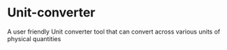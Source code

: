 # Unit-converter
A user friendly Unit converter tool that can convert across various units of physical quantities
